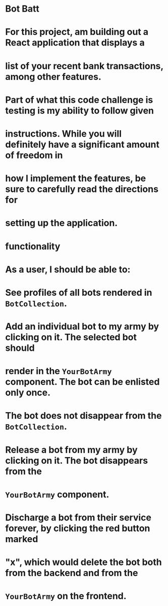  # Bot Batt
 # For this project, am building out a React application that displays a

  #  list of your recent bank transactions, among other features.

  # Part of what this code challenge is testing is my  ability to follow given
 # instructions. While you will definitely have a significant amount of freedom in
# how I implement the features, be sure to carefully read the directions for
# setting up the application.
# functionality 
# As a user, I should be able to:

#  See profiles of all bots rendered in `BotCollection`.
# Add an individual bot to my army by clicking on it. The selected bot should
 #  render in the `YourBotArmy` component. The bot can be enlisted only **once**.
 #  The bot **does not** disappear from the `BotCollection`.
#  Release a bot from my army by clicking on it. The bot disappears from the
 #  `YourBotArmy` component.
#  Discharge a bot from their service forever, by clicking the red button marked
 #  "x", which would delete the bot both from the backend and from the
 #  `YourBotArmy` on the frontend.